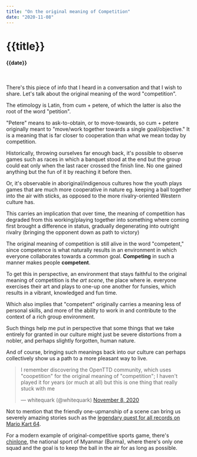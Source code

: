 ```yaml
---
title: "On the original meaning of Competition"
date: "2020-11-08"
---
```

# {{title}}

#### {{date}}

<br>

There's this piece of info that I heard in a conversation and that I wish to share. Let's talk about the original meaning of the word "competition".

The etimology is Latin, from cum + petere, of which the latter is also the root of the word "petition".

"Petere" means to ask-to-obtain, or to move-towards, so cum + petere originally meant to "move/work together towards a single goal/objective." It is a meaning that is far closer to cooperation than what we mean today by competition.

Historically, throwing ourselves far enough back, it's possible to observe games such as races in which a banquet stood at the end but the group could eat only when the last racer crossed the finish line. No one gained anything but the fun of it by reaching it before then.

Or, it's observable in aboriginal/indigenous cultures how the youth plays games that are much more cooperative in nature eg. keeping a ball together into the air with sticks, as opposed to the more rivalry-oriented Western culture has.

This carries an implication that over time, the meaning of competition has degraded from this working/playing together into something where coming first brought a difference in status, gradually degenerating into outright rivalry (bringing the opponent down as path to victory)

The original meaning of competition is still alive in the word "competent," since competence is what naturally results in an environment in which everyone collaborates towards a common goal. <b>Competing</b> in such a manner makes people <b>competent</b>.

To get this in perspective, an environment that stays faithful to the original meaning of competition is *the art scene*, the place where ie. everyone exercises their art and plays to one-up one another for funsies, which results in a vibrant, knowledged and fun time.

Which also implies that "competent" originally carries a meaning less of personal skills, and more of the ability to work in and contribute to the context of a rich group environment.

Such things help me put in perspective that some things that we take entirely for granted in our culture might just be severe distortions from a nobler, and perhaps slightly forgotten, human nature.

And of course, bringing such meanings back into our culture can perhaps collectively show us a path to a more pleasant way to live.

<blockquote class="twitter-tweet"><p lang="en" dir="ltr">I remember discovering the OpenTTD community, which uses &quot;coopetition&quot; for the original meaning of &quot;competition&quot;; I haven&#39;t played it for years (or much at all) but this is one thing that really stuck with me</p>&mdash; whitequark (@whitequark) <a href="https://twitter.com/whitequark/status/1325556040008609793?ref_src=twsrc%5Etfw">November 8, 2020</a></blockquote>

Not to mention that the friendly one-upmanship of a scene can bring us severely amazing stories such as the [legendary quest for all records on Mario Kart 64](https://www.youtube.com/watch?v=D6cpa-TvKn8).

For a modern example of original-competitive sports game, there's [chinlone](https://www.youtube.com/watch?v=T4afzQyGo5Q), the national sport of Myanmar (Burma), where there's only one squad and the goal is to keep the ball in the air for as long as possible.

